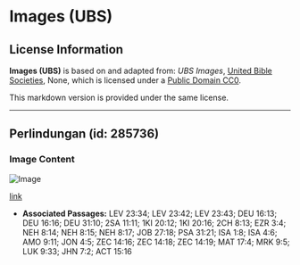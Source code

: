 # Images (UBS)

## License Information

**Images (UBS)** is based on and adapted from: _UBS Images_, [United Bible Societies](https://unitedbiblesocieties.org/), None, which is licensed under a [Public Domain CC0](https://creativecommons.org/public-domain/cc0/).

This markdown version is provided under the same license.



--------------------------------

## Perlindungan (id: 285736)

### Image Content

![Image](https://cdn.aquifer.bible/aquifer-content/resources/Media/WEB-0434_shelter.jpg)

[link](https://cdn.aquifer.bible/aquifer-content/resources/Media/WEB-0434_shelter.jpg)

* **Associated Passages:** LEV 23:34; LEV 23:42; LEV 23:43; DEU 16:13; DEU 16:16; DEU 31:10; 2SA 11:11; 1KI 20:12; 1KI 20:16; 2CH 8:13; EZR 3:4; NEH 8:14; NEH 8:15; NEH 8:17; JOB 27:18; PSA 31:21; ISA 1:8; ISA 4:6; AMO 9:11; JON 4:5; ZEC 14:16; ZEC 14:18; ZEC 14:19; MAT 17:4; MRK 9:5; LUK 9:33; JHN 7:2; ACT 15:16

